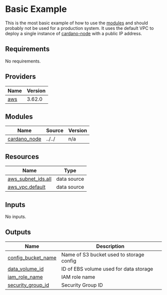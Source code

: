 # Basic Example

This is the most basic example of how to use the [modules](../../modules) and should probably not be used for a production system. It uses the default VPC to deploy a single instance of [cardano-node](https://github.com/input-output-hk/cardano-node) with a public IP address.

<!-- BEGINNING OF PRE-COMMIT-TERRAFORM DOCS HOOK -->
## Requirements

No requirements.

## Providers

| Name | Version |
|------|---------|
| <a name="provider_aws"></a> [aws](#provider\_aws) | 3.62.0 |

## Modules

| Name | Source | Version |
|------|--------|---------|
| <a name="module_cardano_node"></a> [cardano\_node](#module\_cardano\_node) | ../../ | n/a |

## Resources

| Name | Type |
|------|------|
| [aws_subnet_ids.all](https://registry.terraform.io/providers/hashicorp/aws/latest/docs/data-sources/subnet_ids) | data source |
| [aws_vpc.default](https://registry.terraform.io/providers/hashicorp/aws/latest/docs/data-sources/vpc) | data source |

## Inputs

No inputs.

## Outputs

| Name | Description |
|------|-------------|
| <a name="output_config_bucket_name"></a> [config\_bucket\_name](#output\_config\_bucket\_name) | Name of S3 bucket used to storage config |
| <a name="output_data_volume_id"></a> [data\_volume\_id](#output\_data\_volume\_id) | ID of EBS volume used for data storage |
| <a name="output_iam_role_name"></a> [iam\_role\_name](#output\_iam\_role\_name) | IAM role name |
| <a name="output_security_group_id"></a> [security\_group\_id](#output\_security\_group\_id) | Security Group ID |
<!-- END OF PRE-COMMIT-TERRAFORM DOCS HOOK -->
